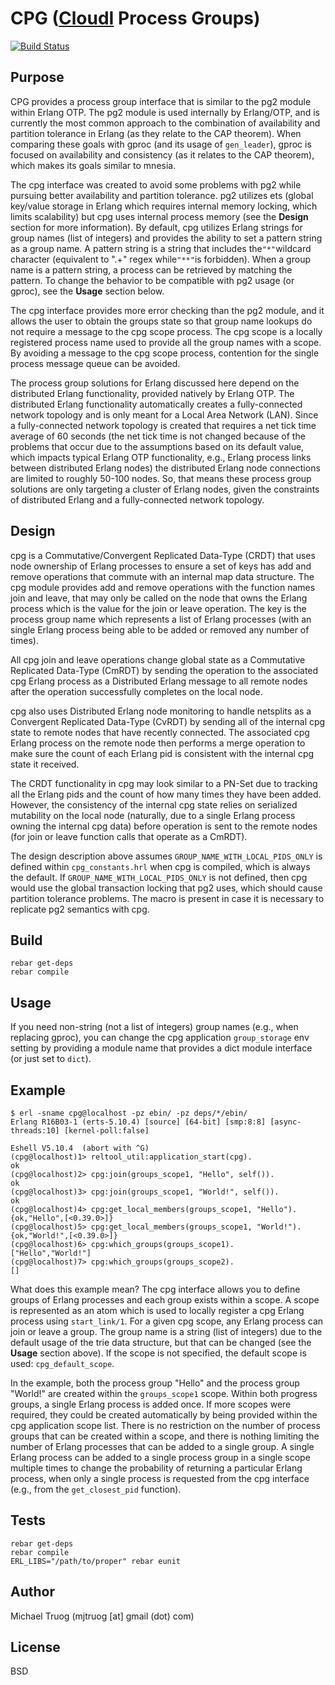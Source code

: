 CPG ([CloudI](http://cloudi.org) Process Groups)
================================================

[![Build Status](https://secure.travis-ci.org/okeuday/cpg.png?branch=master)](http://travis-ci.org/okeuday/cpg)

Purpose
-------

CPG provides a process group interface that is similar to the pg2 module
within Erlang OTP.  The pg2 module is used internally by
Erlang/OTP, and is currently the most common approach to the combination of
availability and partition tolerance in Erlang (as they relate to the
CAP theorem).  When comparing these goals with gproc (and its usage of
`gen_leader`), gproc is focused on availability and consistency (as it relates
to the CAP theorem), which makes its goals similar to mnesia.

The cpg interface was created to avoid some problems with pg2 while pursuing
better availability and partition tolerance.  pg2 utilizes ets (global
key/value storage in Erlang which requires internal memory locking,
which limits scalability) but cpg uses internal process memory
(see the **Design** section for more information).  By default,
cpg utilizes Erlang strings for group names (list of integers) and provides
the ability to set a pattern string as a group name.  A pattern string
is a string that includes the`"*"`wildcard character (equivalent to ".+"
regex while`"**"`is forbidden).  When a group name is a pattern string,
a process can be retrieved by matching the pattern.  To change the behavior
to be compatible with pg2 usage (or gproc), see the **Usage** section below.

The cpg interface provides more error checking than the pg2 module, and it
allows the user to obtain the groups state so that group name lookups do not
require a message to the cpg scope process.  The cpg scope is a locally
registered process name used to provide all the group names with a scope.
By avoiding a message to the cpg scope process, contention for the single
process message queue can be avoided.

The process group solutions for Erlang discussed here depend on
the distributed Erlang functionality, provided natively by Erlang OTP.
The distributed Erlang functionality automatically creates a fully-connected
network topology and is only meant for a Local Area Network (LAN).
Since a fully-connected network topology is created that requires a
net tick time average of 60 seconds (the net tick time is not changed
because of the problems that occur due to the assumptions based on its
default value, which impacts typical Erlang OTP functionality, e.g.,
Erlang process links between distributed Erlang nodes) the distributed
Erlang node connections are limited to roughly 50-100 nodes.  So, that
means these process group solutions are only targeting a cluster of Erlang
nodes, given the constraints of distributed Erlang and a fully-connected
network topology.

Design
------

cpg is a Commutative/Convergent Replicated Data-Type (CRDT) that uses
node ownership of Erlang processes to ensure a set of keys has
add and remove operations that commute with an internal map data structure.
The cpg module provides add and remove operations with the function names
join and leave, that may only be called on the node that owns the
Erlang process which is the value for the join or leave operation.
The key is the process group name which represents a list of Erlang processes
(with an single Erlang process being able to be added or removed any
number of times).

All cpg join and leave operations change global state as a
Commutative Replicated Data-Type (CmRDT) by sending the operation to the
associated cpg Erlang process as a Distributed Erlang message to all remote
nodes after the operation successfully completes on the local node.

cpg also uses Distributed Erlang node monitoring to handle netsplits as a
Convergent Replicated Data-Type (CvRDT) by sending all of the internal
cpg state to remote nodes that have recently connected.  The associated
cpg Erlang process on the remote node then performs a merge operation to
make sure the count of each Erlang pid is consistent with the internal
cpg state it received.

The CRDT functionality in cpg may look similar to a PN-Set due to tracking
all the Erlang pids and the count of how many times they have been added.
However, the consistency of the internal cpg state relies on serialized
mutability on the local node (naturally, due to a single Erlang process
owning the internal cpg data) before operation is sent to the remote nodes
(for join or leave function calls that operate as a CmRDT).

The design description above assumes `GROUP_NAME_WITH_LOCAL_PIDS_ONLY` is
defined within `cpg_constants.hrl` when cpg is compiled, which is always
the default.  If `GROUP_NAME_WITH_LOCAL_PIDS_ONLY` is not defined, then
cpg would use the global transaction locking that pg2 uses, which should
cause partition tolerance problems.  The macro is present in case it is
necessary to replicate pg2 semantics with cpg.

Build
-----

    rebar get-deps
    rebar compile

Usage
-----

If you need non-string (not a list of integers) group names
(e.g., when replacing gproc), you can change the cpg application
`group_storage` env setting by providing a module name that provides a
dict module interface (or just set to `dict`).

Example
-------

    $ erl -sname cpg@localhost -pz ebin/ -pz deps/*/ebin/
    Erlang R16B03-1 (erts-5.10.4) [source] [64-bit] [smp:8:8] [async-threads:10] [kernel-poll:false]
    
    Eshell V5.10.4  (abort with ^G)
    (cpg@localhost)1> reltool_util:application_start(cpg).
    ok
    (cpg@localhost)2> cpg:join(groups_scope1, "Hello", self()).
    ok
    (cpg@localhost)3> cpg:join(groups_scope1, "World!", self()).
    ok
    (cpg@localhost)4> cpg:get_local_members(groups_scope1, "Hello").
    {ok,"Hello",[<0.39.0>]}
    (cpg@localhost)5> cpg:get_local_members(groups_scope1, "World!").
    {ok,"World!",[<0.39.0>]}
    (cpg@localhost)6> cpg:which_groups(groups_scope1).
    ["Hello","World!"]
    (cpg@localhost)7> cpg:which_groups(groups_scope2).
    []

What does this example mean?  The cpg interface allows you to define groups of
Erlang processes and each group exists within a scope.  A scope is represented
as an atom which is used to locally register a cpg Erlang process using
`start_link/1`.  For a given cpg scope, any Erlang process can join or leave
a group.  The group name is a string (list of integers) due to the default
usage of the trie data structure, but that can be changed
(see the **Usage** section above).  If the scope is not specified, the default
scope is used: `cpg_default_scope`.

In the example, both the process group "Hello" and the process group "World!"
are created within the `groups_scope1` scope.  Within both progress groups,
a single Erlang process is added once.  If more scopes were required, they
could be created automatically by being provided within the cpg application
scope list.  There is no restriction on the number of process groups that
can be created within a scope, and there is nothing limiting the number
of Erlang processes that can be added to a single group.  A single Erlang
process can be added to a single process group in a single scope multiple times
to change the probability of returning a particular Erlang process, when
only a single process is requested from the cpg interface (e.g., from
the `get_closest_pid` function).
    
Tests
-----

    rebar get-deps
    rebar compile
    ERL_LIBS="/path/to/proper" rebar eunit

Author
------

Michael Truog (mjtruog [at] gmail (dot) com)

License
-------

BSD

